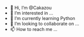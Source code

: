 - 👋 Hi, I’m @Cakazou
- 👀 I’m interested in ...
- 🌱 I’m currently learning Python
- 💞️ I’m looking to collaborate on ...
- 📫 How to reach me ...

<!---
Cakazou/Cakazou is a ✨ special ✨ repository because its `README.md` (this file) appears on your GitHub profile.
You can click the Preview link to take a look at your changes.
--->
